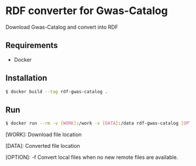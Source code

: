 # RDF converter for Gwas-Catalog

Download Gwas-Catalog and convert into RDF

## Requirements

- Docker

## Installation

```bash
$ docker build --tag rdf-gwas-catalog .
```

## Run

```bash
$ docker run --rm -v [WORK]:/work -v [DATA]:/data rdf-gwas-catalog [OPTION]
```

[WORK]: Download file location

[DATA]: Converted file location

[OPTION]: -f  Convert local files when no new remote files are available.

